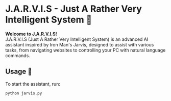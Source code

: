 # J.A.R.V.I.S - Just A Rather Very Intelligent System 🤖



**Welcome to J.A.R.V.I.S!**  
J.A.R.V.I.S (Just A Rather Very Intelligent System) is an advanced AI assistant inspired by Iron Man's Jarvis, designed to assist with various tasks, from navigating websites to controlling your PC with natural language commands.



## Usage 🚀
To start the assistant, run:
```bash
python jarvis.py
```
